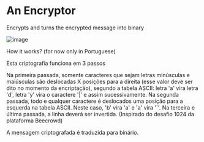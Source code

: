 # An Encryptor

Encrypts and turns the encrypted message into binary

![image](https://user-images.githubusercontent.com/101835324/182137480-08e21c78-773a-4813-8e9d-dbbe194c08a6.png)

How it works? (for now only in Portuguese)

Esta criptografia funciona em 3 passos

Na primeira passada, somente caracteres que sejam letras minúsculas e maiúsculas são deslocadas X posições para a direita (esse valor deve ser dito no momento da encriptação), segundo a tabela ASCII: letra 'a' vira letra 'd', letra 'y' vira o caractere '|' e assim sucessivamente. Na segunda passada, todo e qualquer caractere é deslocados uma posição para a esquerda na tabela ASCII. Neste caso, 'b' vira 'a' e 'a' vira '`'. Na terceira e última passada, a linha deverá ser invertida. (Inspirado do desafio 1024 da plataforma Beecrowd)

A mensagem criptografada é traduzida para binário.
